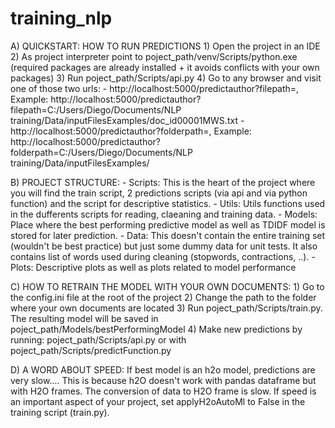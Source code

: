 # training_nlp
A) QUICKSTART: HOW TO RUN PREDICTIONS
	1) Open the project in an IDE
	2) As project interpreter point to poject_path/venv/Scripts/python.exe (required packages are already installed + it avoids conflicts with your own packages)
	3) Run poject_path/Scripts/api.py
        4) Go to any browser and visit one of those two urls:
		- http://localhost:5000/predictauthor?filepath=<path to single txt file>,    Example: http://localhost:5000/predictauthor?filepath=C:/Users/Diego/Documents/NLP training/Data/inputFilesExamples/doc_id00001MWS.txt
                - http://localhost:5000/predictauthor?folderpath=<path to folder with multiple txt files>,    Example: http://localhost:5000/predictauthor?folderpath=C:/Users/Diego/Documents/NLP training/Data/inputFilesExamples/

B) PROJECT STRUCTURE:
	- Scripts: This is the heart of the project where you will find the train script, 2 predictions scripts (via api and via python function) and the script for descriptive statistics.
	- Utils: Utils functions used in the dufferents scripts for reading, claeaning and training data.
	- Models: Place where the best performing predictive model as well as TDIDF model is stored for later prediction.
	- Data: This doesn't contain the entire training set (wouldn't be best practice) but just some dummy data for unit tests. It also contains list of words used during cleaning (stopwords, contractions, ..).
	- Plots: Descriptive plots as well as plots related to model performance


C) HOW TO RETRAIN THE MODEL WITH YOUR OWN DOCUMENTS:
	1) Go to the config.ini file at the root of the project
	2) Change the path to the folder where your own documents are located
	3) Run poject_path/Scripts/train.py. The resulting model will be saved in poject_path/Models/bestPerformingModel
        4) Make new predictions by running: poject_path/Scripts/api.py or with poject_path/Scripts/predictFunction.py

D) A WORD ABOUT SPEED:
If best model is an h2o model, predictions are very slow.... This is because h2O doesn't work with pandas dataframe but with H2O frames. The conversion of data to H2O frame is slow.
If speed is an important aspect of your project, set applyH2oAutoMl to False in the training script (train.py).


